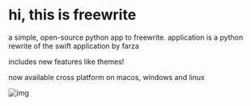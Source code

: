 # hi, this is freewrite

a simple, open-source python app to freewrite.
application is a python rewrite of the swift application by farza

includes new features like themes! 

now available cross platform on macos, windows and linux 

![img](https://i.imgur.com/2ucbtff.gif)
